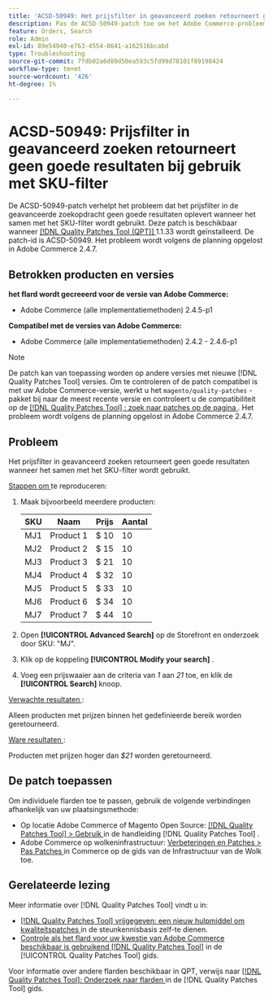 ```yaml
---
title: 'ACSD-50949: Het prijsfilter in geavanceerd zoeken retourneert geen goede resultaten wanneer het samen met het SKU-filter wordt gebruikt'
description: Pas de ACSD-50949-patch toe om het Adobe Commerce-probleem op te lossen, waarbij het prijsfilter in de geavanceerde zoekopdracht geen goede resultaten oplevert wanneer het samen met het SKU-filter wordt gebruikt.
feature: Orders, Search
role: Admin
exl-id: 89e54940-e763-4554-8641-a162516bcabd
type: Troubleshooting
source-git-commit: 7fdb02a6d89d50ea593c5fd99d78101f89198424
workflow-type: tm+mt
source-wordcount: '426'
ht-degree: 1%

---
```


# ACSD-50949: Prijsfilter in geavanceerd zoeken retourneert geen goede resultaten bij gebruik met SKU-filter

De ACSD-50949-patch verhelpt het probleem dat het prijsfilter in de geavanceerde zoekopdracht geen goede resultaten oplevert wanneer het samen met het SKU-filter wordt gebruikt. Deze patch is beschikbaar wanneer [[!DNL Quality Patches Tool (QPT)] ](https://experienceleague.adobe.com/en/docs/commerce-operations/tools/quality-patches-tool/quality-patches-tool-to-self-serve-quality-patches) 1.1.33 wordt geïnstalleerd. De patch-id is ACSD-50949. Het probleem wordt volgens de planning opgelost in Adobe Commerce 2.4.7.

## Betrokken producten en versies

**het flard wordt gecreeerd voor de versie van Adobe Commerce:**

* Adobe Commerce (alle implementatiemethoden) 2.4.5-p1

**Compatibel met de versies van Adobe Commerce:**

* Adobe Commerce (alle implementatiemethoden) 2.4.2 - 2.4.6-p1

>[!NOTE]
>
>De patch kan van toepassing worden op andere versies met nieuwe [!DNL Quality Patches Tool] versies. Om te controleren of de patch compatibel is met uw Adobe Commerce-versie, werkt u het `magento/quality-patches` -pakket bij naar de meest recente versie en controleert u de compatibiliteit op de [[!DNL Quality Patches Tool] : zoek naar patches op de pagina ](<https://experienceleague.adobe.com/tools/commerce-quality-patches/index.html>) . Het probleem wordt volgens de planning opgelost in Adobe Commerce 2.4.7.

## Probleem

Het prijsfilter in geavanceerd zoeken retourneert geen goede resultaten wanneer het samen met het SKU-filter wordt gebruikt.

<u> Stappen om </u> te reproduceren:

1. Maak bijvoorbeeld meerdere producten:

   | SKU | Naam | Prijs | Aantal |
   |-----|-----------|-------|----------|
   | MJ1 | Product 1 | $ 10 | 10 |
   | MJ2 | Product 2 | $ 15 | 10 |
   | MJ3 | Product 3 | $ 21 | 10 |
   | MJ4 | Product 4 | $ 32 | 10 |
   | MJ5 | Product 5 | $ 33 | 10 |
   | MJ6 | Product 6 | $ 34 | 10 |
   | MJ7 | Product 7 | $ 44 | 10 |

1. Open **[!UICONTROL Advanced Search]** op de Storefront en onderzoek door SKU: &quot;MJ&quot;.
1. Klik op de koppeling **[!UICONTROL Modify your search]** .
1. Voeg een prijswaaier aan de criteria van *1* aan *21* toe, en klik de **[!UICONTROL Search]** knoop.

<u> Verwachte resultaten </u>:

Alleen producten met prijzen binnen het gedefinieerde bereik worden geretourneerd.

<u> Ware resultaten </u>:

Producten met prijzen hoger dan *$21* worden geretourneerd.

## De patch toepassen

Om individuele flarden toe te passen, gebruik de volgende verbindingen afhankelijk van uw plaatsingsmethode:

* Op locatie Adobe Commerce of Magento Open Source: [[!DNL Quality Patches Tool] > Gebruik ](/help/tools/quality-patches-tool/usage.md) in de handleiding [!DNL Quality Patches Tool] .
* Adobe Commerce op wolkeninfrastructuur: [ Verbeteringen en Patches > Pas Patches ](https://experienceleague.adobe.com/docs/commerce-cloud-service/user-guide/develop/upgrade/apply-patches.html) in Commerce op de gids van de Infrastructuur van de Wolk toe.

## Gerelateerde lezing

Meer informatie over [!DNL Quality Patches Tool] vindt u in:

* [[!DNL Quality Patches Tool]  vrijgegeven: een nieuw hulpmiddel om kwaliteitspatches ](https://experienceleague.adobe.com/en/docs/commerce-operations/tools/quality-patches-tool/quality-patches-tool-to-self-serve-quality-patches) in de steunkennisbasis zelf-te dienen.
* [ Controle als het flard voor uw kwestie van Adobe Commerce beschikbaar is gebruikend  [!DNL Quality Patches Tool]](/help/tools/quality-patches-tool/patches-available-in-qpt/check-patch-for-magento-issue-with-magento-quality-patches.md) in de [!UICONTROL Quality Patches Tool] gids.


Voor informatie over andere flarden beschikbaar in QPT, verwijs naar [[!DNL Quality Patches Tool]: Onderzoek naar flarden ](<https://experienceleague.adobe.com/tools/commerce-quality-patches/index.html>) in de [!DNL Quality Patches Tool] gids.
